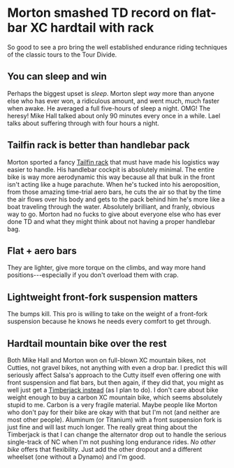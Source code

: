 # Morton smashed TD record on flat-bar XC hardtail with rack

So good to see a pro bring the well established endurance riding techniques of the classic tours to the Tour Divide.

## You can sleep and win

Perhaps the biggest upset is *sleep*. Morton slept *way* more than anyone else who has ever won, a ridiculous amount, and went much, much faster when awake. He averaged a full five-hours of sleep a night. OMG! The heresy! Mike Hall talked about only 90 minutes every once in a while. Lael talks about suffering through with four hours a night.

## Tailfin rack is better than handlebar pack

Morton sported a fancy [Tailfin rack](https://www.tailfin.cc/product/seat-packs/aeropack-alloy/?v=7516fd43adaa) that must have made his logistics way easier to handle. His handlebar cockpit is absolutely minimal. The entire bike is way more aerodynamic this way because all that bulk in the front isn't acting like a huge parachute. When he's tucked into his aeroposition, from those amazing time-trial aero bars, he cuts the air so that by the time the air flows over his body and gets to the pack behind him he's more like a boat traveling through the water. Absolutely brilliant, and franly, obvious way to go. Morton had no fucks to give about everyone else who has ever done TD and what they might think about not having a proper handlebar bag.

## Flat + aero bars

They are lighter, give more torque on the climbs, and way more hand positions---especially if you don't overload them with crap.

## Lightweight front-fork suspension matters

The bumps kill. This pro is willing to take on the weight of a front-fork suspension because he knows he needs every comfort to get through.

## Hardtail mountain bike over the rest

Both Mike Hall and Morton won on full-blown XC mountain bikes, not Cutties, not gravel bikes, not anything with even a drop bar. I predict this will seriously affect Salsa's approach to the Cutty itself even offering one with front suspension and flat bars, but then again, if they did that, you might as well just get a [Timberjack instead](https://www.salsacycles.com/bikes/2023-timberjack-xt-z2-29) (as I plan to do). I don't care about bike weight enough to buy a carbon XC mountain bike, which seems absolutely stupid to me. Carbon is a very fragile material. Maybe people like Morton who don't pay for their bike are okay with that but I'm not (and neither are most other people). Aluminum (or Titanium) with a front suspension fork is just fine and will last much longer. The really great thing about the Timberjack is that I can change the alternator drop out to handle the serious single-track of NC when I'm not pushing long endurance rides. *No other bike* offers that flexibility. Just add the other dropout and a different wheelset (one without a Dynamo) and I'm good.
